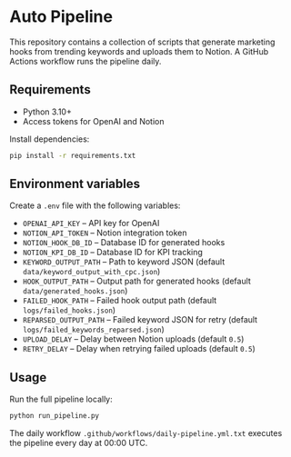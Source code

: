 # Auto Pipeline

This repository contains a collection of scripts that generate marketing hooks from trending keywords and uploads them to Notion. A GitHub Actions workflow runs the pipeline daily.

## Requirements
- Python 3.10+
- Access tokens for OpenAI and Notion

Install dependencies:
```bash
pip install -r requirements.txt
```

## Environment variables
Create a `.env` file with the following variables:
- `OPENAI_API_KEY` – API key for OpenAI
- `NOTION_API_TOKEN` – Notion integration token
- `NOTION_HOOK_DB_ID` – Database ID for generated hooks
- `NOTION_KPI_DB_ID` – Database ID for KPI tracking
- `KEYWORD_OUTPUT_PATH` – Path to keyword JSON (default `data/keyword_output_with_cpc.json`)
- `HOOK_OUTPUT_PATH` – Output path for generated hooks (default `data/generated_hooks.json`)
- `FAILED_HOOK_PATH` – Failed hook output path (default `logs/failed_hooks.json`)
- `REPARSED_OUTPUT_PATH` – Failed keyword JSON for retry (default `logs/failed_keywords_reparsed.json`)
- `UPLOAD_DELAY` – Delay between Notion uploads (default `0.5`)
- `RETRY_DELAY` – Delay when retrying failed uploads (default `0.5`)

## Usage
Run the full pipeline locally:
```bash
python run_pipeline.py
```

The daily workflow `.github/workflows/daily-pipeline.yml.txt` executes the pipeline every day at 00:00 UTC.
